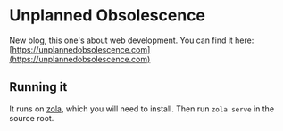 # Unplanned Obsolescence
New blog, this one's about web development. You can find it here:
[https://unplannedobsolescence.com](https://unplannedobsolescence.com)

## Running it
It runs on [zola](https://github.com/getzola/zola), which you will need to install. Then run `zola
serve` in the source root.
